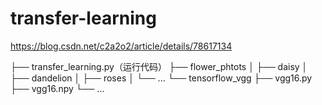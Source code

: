 # transfer-learning
https://blog.csdn.net/c2a2o2/article/details/78617134

├── transfer_learning.py（运行代码）
├── flower_phtots
│   ├── daisy
│   ├── dandelion
│   ├── roses
│   └── ...
└── tensorflow_vgg
    ├── vgg16.py
    ├── vgg16.npy
    └── ...
